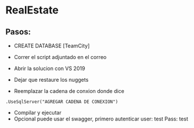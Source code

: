 # RealEstate


## Pasos:

* CREATE DATABASE [TeamCity]

* Correr el script adjuntado en el correo

* Abrir la solucion con VS 2019 
* Dejar que restaure los nuggets
* Reemplazar la cadena de conxion donde dice 

```
.UseSqlServer("AGREGAR CADENA DE CONEXION")
```
* Compilar y ejecutar
* Opcional puede usar el swagger, primero autenticar user: test Pass: test
